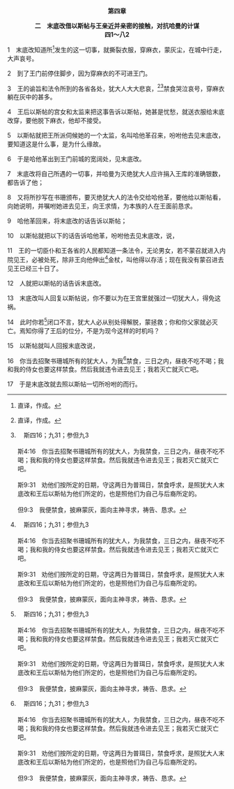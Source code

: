<p style="text-align:center;font-weight:bold;">第四章</p>

<p style="text-align:center;font-weight:bold;">二　末底改借以斯帖与王亲近并亲密的接触，对抗哈曼的计谋<br>四1～八2</p>

1　末底改知道所[^1]发生的这一切事，就撕裂衣服，穿麻衣，蒙灰尘，在城中行走，大声哀号。

[^1]:直译，作成。

2　到了王门前停住脚步，因为穿麻衣的不可进王门。

3　王的谕旨和法令所到的各省各处，犹大人大大悲哀，[^1][^a]禁食哭泣哀号，穿麻衣躺在灰中的甚多。

[^1]:虽然他们禁食向神恳求(3，16)，但本节没有提及神的名，这和一般所预期的相反。见一1注1。

[^a]:　斯四16；九31；参但九3<br><br>斯4:16　你当去招聚书珊城所有的犹大人，为我禁食，三日之内，昼夜不吃不喝；我和我的侍女也要这样禁食。然后我就违令进去见王；我若灭亡就灭亡吧。<br><br>斯9:31　劝他们按所定的日期，守这两日为普珥日，禁食呼求，是照犹大人末底改和王后以斯帖为他们所定的，也是照他们为自己与后裔所定的。<br><br>但9:3　我便禁食，披麻蒙灰，面向主神寻求，祷告、恳求。

4　王后以斯帖的宫女和太监来把这事告诉以斯帖，她甚是忧愁，就送衣服给末底改穿，要他脱下麻衣，他却不接受。

5　以斯帖就把王所派伺候她的一个太监，名叫哈他革召来，吩咐他去见末底改，要知道这是什么事，是为什么缘故。

6　于是哈他革出到王门前城的宽阔处，见末底改。

7　末底改将自己所遇的一切事，并哈曼为灭绝犹大人应许捐入王库的准确银数，都告诉了他；

8　又将所抄写在书珊颁布，要灭绝犹大人的法令交给哈他革，要他给以斯帖看，向她说明，并嘱咐她进去见王，向王求情，为本族的人在王面前恳求。

9　哈他革回来，将末底改的话告诉以斯帖；

10　以斯帖就把以下的话告诉哈他革，吩咐他去见末底改，说，

11　王的一切臣仆和王各省的人民都知道一条法令，无论男女，若不蒙召就进入内院见王，必被处死，除非王向他伸出[^a]金杖，叫他得以存活；现在我没有蒙召进去见王已经三十日了。

[^a]:　斯五2；八4<br><br>斯5:2　王见王后以斯帖站在院内，以斯帖在王眼前蒙恩，王向她伸出手中的金杖；以斯帖便进前摸杖头。<br><br>斯8:4　王向以斯帖伸出金杖；以斯帖就起来，站在王前，

12　人就把以斯帖的话告诉末底改。

13　末底改叫人回复以斯帖说，你不要以为在王宫里就强过一切犹大人，得免这祸。

14　此时你若[^a]闭口不言，犹大人必从别处得解脱，蒙拯救；你和你父家就必灭亡。焉知你得了王后的位分，不是为现今这样的时机吗？

[^a]:　参斯二10<br><br>斯2:10　以斯帖未曾将她是哪一族、有哪些亲属告诉人，因为末底改嘱咐她不可叫人知道。

15　以斯帖就叫人回报末底改说，

16　你当去招聚书珊城所有的犹大人，为我[^a]禁食，三日之内，昼夜不吃不喝；我和我的侍女也要这样禁食。然后我就违令进去见王；我若灭亡就灭亡吧。

[^a]:　斯四3<br><br>斯4:3　王的谕旨和法令所到的各省各处，犹大人大大悲哀，禁食哭泣哀号，穿麻衣躺在灰中的甚多。

17　于是末底改就去照以斯帖一切所吩咐的而行。
